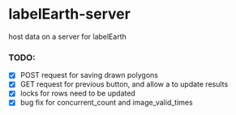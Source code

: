 # labelEarth-server
host data on a server for labelEarth

### TODO:
- [x] POST request for saving drawn polygons
- [x] GET request for previous button, and allow a to update results
- [x] locks for rows need to be updated
- [x] bug fix for concurrent_count and image_valid_times

[//]: # (- [x] Venus)